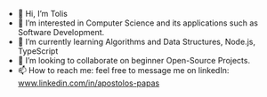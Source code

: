 - 👋 Hi, I’m Tolis
- 👀 I’m interested in Computer Science and its applications such as Software Development.
- 🌱 I’m currently learning Algorithms and Data Structures, Node.js, TypeScript
- 💞️ I’m looking to collaborate on beginner Open-Source Projects.
- 📫 How to reach me: feel free to message me on linkedIn: www.linkedin.com/in/apostolos-papas

<!---
DevelopWithAP/DevelopWithAP is a ✨ special ✨ repository because its `README.md` (this file) appears on your GitHub profile.
You can click the Preview link to take a look at your changes.
--->
